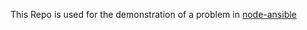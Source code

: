 This Repo is used for the demonstration of a problem in [node-ansible](https://www.npmjs.com/package/node-ansible)